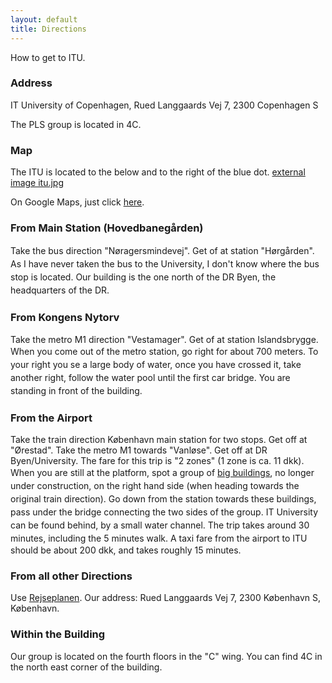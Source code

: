 ```yaml
---
layout: default
title: Directions
---
```


How to get to ITU.

### Address

IT University of Copenhagen,
  Rued Langgaards Vej 7,
  2300 Copenhagen S
 
  The PLS group is located in 4C.
 
### Map
The ITU is located to the below and to the right of the blue dot.
 [external image itu.jpg](File:http://www.itu.dk/~carsten/Directions/itu.jpg)
 
  On Google Maps, just click [here](https://www.google.dk/maps/place/IT+University+of+Copenhagen/@55.659605,12.591548,17z/data=!4m6!1m3!3m2!1s0x46525345017412b3:0xa280a05485937e38!2sIT+University+of+Copenhagen!3m1!1s0x46525345017412b3:0xa280a05485937e38).
 
 
 
### From Main Station (Hovedbanegården)

<span style="line-height: 1.5">Take the bus direction
"Nøragersmindevej". Get of at station "Hørgården". As I have never
taken the bus to the University, I don't know where the bus stop is
located. Our building is the one north of the DR Byen, the headquarters
of the DR.</span>

### From Kongens Nytorv

Take the metro M1 direction "Vestamager". Get of at station Islandsbrygge. <span style="line-height: 1.5">When you come out of the metro station, go right for about 700 meters. To your right you se a large body of water, once you have crossed it, take another right, follow the water pool until the first car bridge. You are standing in front of the building.</span>
 
### From the Airport
Take the train direction København main station for two stops. Get off at "Ørestad". Take the metro M1 towards "Vanløse". Get off at DR Byen/University. The fare for this trip is "2 zones" (1 zone is ca. 11 dkk). <span style="line-height: 1.5">When you are still at the platform, spot a group of [big buildings](http://farm3.static.flickr.com/2183/1571054488_b153371833_b.jpg), no longer under construction, on the right hand side (when heading towards the original train direction). Go down from the station towards these buildings, pass under the bridge connecting the two sides of the group. IT University can be found behind, by a small water channel. The trip takes around 30 minutes, including the 5 minutes walk.</span>
  A taxi fare from the airport to ITU should be about 200 dkk, and takes roughly 15 minutes.
 
### From all other Directions
Use [Rejseplanen](http://www.rejseplanen.dk/). Our address: Rued Langgaards Vej 7, 2300 København S, København.
 
### Within the Building
Our group is located on the fourth floors in the "C" wing. You can find 4C in the north east corner of the building. 

